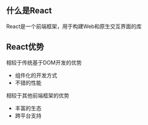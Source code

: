 ## 什么是React

React是一个前端框架，用于构建Web和原生交互界面的库

## React优势

相较于传统基于DOM开发的优势

- 组件化的开发方式
- 不错的性能

相较于其他前端框架的优势

- 丰富的生态
- 跨平台支持